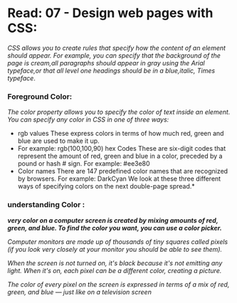 # Read: 07 - Design web pages with CSS:
*CSS allows you to create rules that specify how the content of an element should appear.
 For example, you can specify that the background of the page is cream,all paragraphs should appear in gray using the Arial typeface,or that all level one headings should be in a blue,italic, Times typeface*.
### Foreground Color:
*The color property allows you to specify the color of text inside an element. You can specify any color in CSS in one of three ways:*
* rgb values These express colors in terms of how much red, green and blue are used to make it up.
* For example: rgb(100,100,90)
 hex Codes These are six-digit codes that represent the amount of red, green and blue in a color, preceded by a pound or hash # sign. For example: #ee3e80
* Color names There are 147 predefined color names that are recognized by browsers. For example: DarkCyan
We look at these three different ways of specifying colors on the next double-page spread.*

### understanding Color :
***very color on a computer screen is created by mixing amounts of red, green, and blue. To find the color you want, you can use a color picker.***

*Computer monitors are made up of thousands of tiny squares called pixels (if you look very closely at your monitor you should be able to see them).*

*When the screen is not turned on, it's black because it's not emitting any light. When it's on, each pixel can be a different color, creating a picture.*

*The color of every pixel on the screen is expressed in terms of a mix of red, green, and blue — just like on a television screen*
